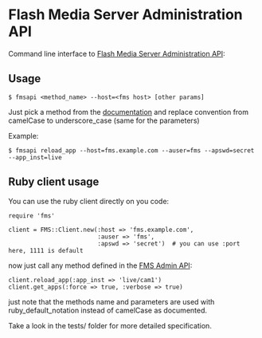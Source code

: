 Flash Media Server Administration API
=====================================

Command line interface to [Flash Media Server Administration API][fmsapi]:

Usage
-----

    $ fmsapi <method_name> --host=<fms host> [other params]

Just pick a method from the [documentation][fmsapi] and replace convention 
from camelCase to underscore_case (same for the parameters)

Example:

    $ fmsapi reload_app --host=fms.example.com --auser=fms --apswd=secret --app_inst=live


Ruby client usage
-----------------

You can use the ruby client directly on you code:

    require 'fms'

    client = FMS::Client.new(:host => 'fms.example.com',
                             :auser => 'fms',
                             :apswd => 'secret')  # you can use :port here, 1111 is default

now just call any method defined in the [FMS Admin API][fmsapi]:

    client.reload_app(:app_inst => 'live/cam1')
    client.get_apps(:force => true, :verbose => true)

just note that the methods name and parameters are used with ruby_default_notation 
instead of camelCase as documented.

Take a look in the tests/ folder for more detailed specification.

[fmsapi]: http://help.adobe.com/en_US/flashmediaserver/adminapi/WSa4cb07693d12388431df580a12a34991ebc-8000.html